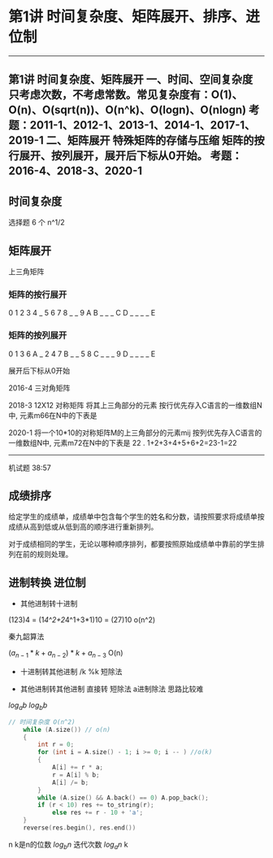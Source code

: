 # 第1讲 时间复杂度、矩阵展开、排序、进位制

---
第1讲 时间复杂度、矩阵展开
一、时间、空间复杂度
	只考虑次数，不考虑常数。常见复杂度有：O(1)、O(n)、O(sqrt(n))、O(n^k)、O(logn)、O(nlogn)
	考题：2011-1、2012-1、2013-1、2014-1、2017-1、2019-1
二、矩阵展开
	特殊矩阵的存储与压缩
	矩阵的按行展开、按列展开，展开后下标从0开始。
	考题：2016-4、2018-3、2020-1
---

## 时间复杂度 

选择题 6 个
n^1/2

## 矩阵展开

上三角矩阵

### 矩阵的按行展开

0 1 2 3 4
_ 5 6 7 8
_ _ 9 A B
_ _ _ C D
_ _ _ _ E

### 矩阵的按列展开

0 1 3 6 A
_ 2 4 7 B
_ _ 5 8 C
_ _ _ 9 D
_ _ _ _ E

展开后下标从0开始

2016-4
 三对角矩阵

2018-3
 12X12 对称矩阵 将其上三角部分的元素 按行优先存入C语言的一维数组N中, 元素m66在N中的下表是

2020-1
将一个10*10的对称矩阵M的上三角部分的元素mij 按列优先存入C语言的一维数组N中, 元素m72在N中的下表是 22 .
1+2+3+4+5+6+2=23-1=22

----

机试题 38:57

## 成绩排序

给定学生的成绩单，成绩单中包含每个学生的姓名和分数，请按照要求将成绩单按成绩从高到低或从低到高的顺序进行重新排列。

对于成绩相同的学生，无论以哪种顺序排列，都要按照原始成绩单中靠前的学生排列在前的规则处理。

## 进制转换 进位制 

* 其他进制转十进制

(123)4 = (1*4^2+2*4^1+3*1)10 = (27)10
o(n^2)

秦九韶算法

$( a_{n-1}  * k + a_{n-2}) * k + a_{n-3}$
O(n)

* 十进制转其他进制
/k
%k
短除法 

* 其他进制转其他进制
直接转
短除法 a进制除法 思路比较难

$log_{a}b$
$log_{b}b$

```C++
// 时间复杂度 O(n^2)
	while (A.size()) // o(n)
    {
        int r = 0;
        for (int i = A.size() - 1; i >= 0; i -- ) //o(k)
        {
            A[i] += r * a;
            r = A[i] % b;
            A[i] /= b;
        }
        while (A.size() && A.back() == 0) A.pop_back();
        if (r < 10) res += to_string(r);
            else res += r - 10 + 'a';
    }
    reverse(res.begin(), res.end())
```
n 
k是n的位数
$log_{b}n$ 迭代次数
$log_{a}n$ k